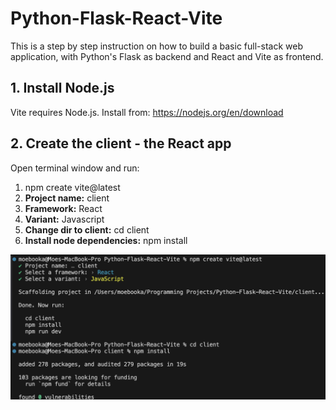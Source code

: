 # Python-Flask-React-Vite

This is a step by step instruction on how to build a basic full-stack web application, with Python's Flask as backend and React and Vite as frontend.

## 1. Install Node.js

Vite requires Node.js. Install from: https://nodejs.org/en/download

## 2. Create the client - the React app

Open terminal window and run:

1. npm create vite@latest
2. **Project name:** client
3. **Framework:** React
4. **Variant:** Javascript
5. **Change dir to client:** cd client 
6. **Install node dependencies:** npm install

![](screenshots/screenshot01.png)

